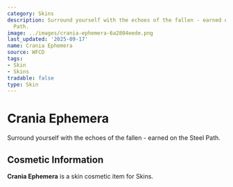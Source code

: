 ```yaml
---
category: Skins
description: Surround yourself with the echoes of the fallen - earned on the Steel
  Path.
image: ../images/crania-ephemera-6a2804eede.png
last_updated: '2025-09-17'
name: Crania Ephemera
source: WFCD
tags:
- Skin
- Skins
tradable: false
type: Skin
---
```


# Crania Ephemera

Surround yourself with the echoes of the fallen - earned on the Steel Path.

## Cosmetic Information

**Crania Ephemera** is a skin cosmetic item for Skins.

